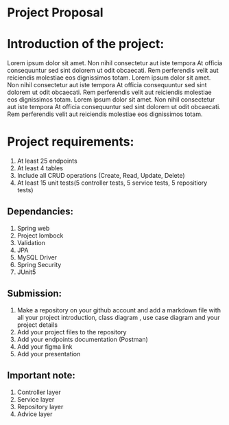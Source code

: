 # Project Proposal 

# Introduction of the project:

Lorem ipsum dolor sit amet. Non nihil consectetur aut iste tempora At officia consequuntur sed sint dolorem ut odit obcaecati. Rem perferendis velit aut reiciendis molestiae eos dignissimos totam. Lorem ipsum dolor sit amet. Non nihil consectetur aut iste tempora At officia consequuntur sed sint dolorem ut odit obcaecati. Rem perferendis velit aut reiciendis molestiae eos dignissimos totam. Lorem ipsum dolor sit amet. Non nihil consectetur aut iste tempora At officia consequuntur sed sint dolorem ut odit obcaecati. Rem perferendis velit aut reiciendis molestiae eos dignissimos totam.


# Project requirements:
1. At least 25 endpoints
2. At least 4 tables
3. Include all CRUD operations (Create, Read, Update, Delete)
4. At least 15 unit tests(5 controller tests, 5 service tests, 5 repositiory tests)


## Dependancies:
1. Spring web
2. Project lombock
3. Validation
4. JPA
5. MySQL Driver
6. Spring Security
7. JUnit5


## **Submission:**
1. Make a repository on your github account and add a markdown file with all your project introduction, class diagram , use case diagram and your project details
2. Add your project files to the repository
3. Add your endpoints documentation (Postman)
4. Add your figma link
5. Add your presentation


## **Important note:**
1. Controller layer
2. Service layer
3. Repository layer
4. Advice layer 


